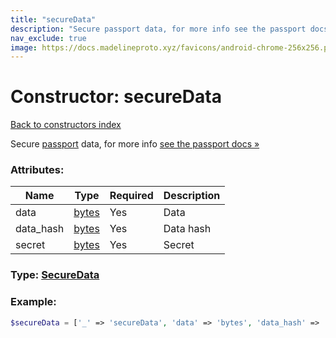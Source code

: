 ```yaml
---
title: "secureData"
description: "Secure passport data, for more info see the passport docs »"
nav_exclude: true
image: https://docs.madelineproto.xyz/favicons/android-chrome-256x256.png
---
```

# Constructor: secureData  
[Back to constructors index](/API_docs/constructors/index.md)



Secure [passport](https://core.telegram.org/passport) data, for more info [see the passport docs »](https://core.telegram.org/passport/encryption#securedata)

### Attributes:

| Name     |    Type       | Required | Description |
|----------|---------------|----------|-------------|
|data|[bytes](/API_docs/types/bytes.md) | Yes|Data|
|data\_hash|[bytes](/API_docs/types/bytes.md) | Yes|Data hash|
|secret|[bytes](/API_docs/types/bytes.md) | Yes|Secret|



### Type: [SecureData](/API_docs/types/SecureData.md)


### Example:

```php
$secureData = ['_' => 'secureData', 'data' => 'bytes', 'data_hash' => 'bytes', 'secret' => 'bytes'];
```  

